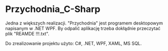 # Przychodnia_C-Sharp
Jedna z większych realizacji. "Przychodnia" jest programem desktopowym napisanym w .NET WPF. By odpalić aplikację trzeba dokłądnie przeczytać plik "REAMDE !!!.txt".

Do zrealizowanie projektu użyto: C#, .NET, WPF, XAML, MS SQL.
